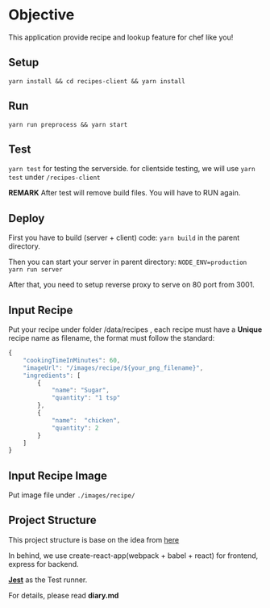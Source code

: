 # Objective

This application provide recipe and lookup feature for chef like you!

## Setup

`yarn install && cd recipes-client && yarn install`

## Run

`yarn run preprocess && yarn start`

## Test

`yarn test` for testing the serverside.
for clientside testing, we will use `yarn test` under `/recipes-client`

**REMARK** After test will remove build files. You will have to RUN again.

## Deploy

First you have to build (server + client) code:
`yarn build` in the parent directory.

Then you can start your server in parent directory:
`NODE_ENV=production yarn run server`

After that, you need to setup reverse proxy to serve on 80 port from 3001.


## Input Recipe

Put your recipe under folder /data/recipes , each recipe must have a **Unique** recipe name as filename, the format must follow the standard:
```javascript
{
    "cookingTimeInMinutes": 60,
    "imageUrl": "/images/recipe/${your_png_filename}",
    "ingredients": [
        {
            "name": "Sugar",
            "quantity": "1 tsp"
        },
        {
            "name":  "chicken",
            "quantity": 2
        }
    ]
}
```

## Input Recipe Image

Put image file under `./images/recipe/`

## Project Structure

This project structure is base on the idea from [here](https://www.fullstackreact.com/articles/using-create-react-app-with-a-server/)

In behind, we use create-react-app(webpack + babel + react) for frontend, express for backend.

[**Jest**](https://facebook.github.io/jest/) as the Test runner.

For details, please read **diary.md**


